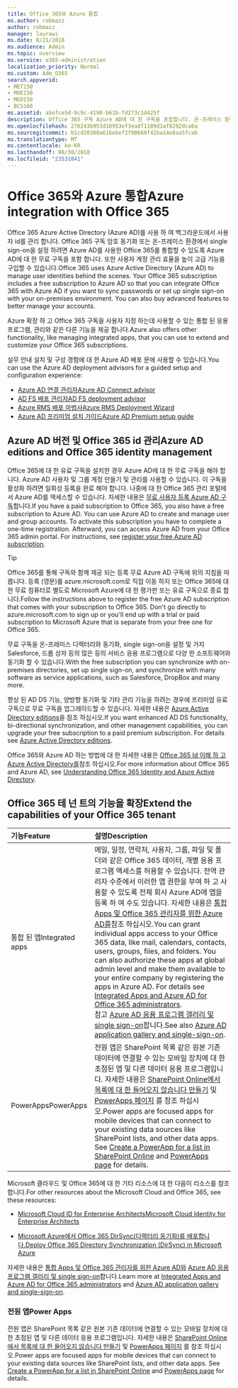```yaml
---
title: Office 365와 Azure 통합
ms.author: robmazz
author: robmazz
manager: laurawi
ms.date: 8/21/2018
ms.audience: Admin
ms.topic: overview
ms.service: o365-administration
localization_priority: Normal
ms.custom: Adm_O365
search.appverid:
- MET150
- MOE150
- MED150
- BCS160
ms.assetid: a5efce5d-9c9c-4190-b61b-fd273c1d425f
description: Office 365 구독 Azure AD에 대 한 구독을 포함합니다. 온-프레미스 환경 암호 동기화 또는 single sign-on을 사용할 경우 Azure AD와 Office 365를 통합 합니다.
ms.openlocfilehash: 276243b953d18953ef3ea8f1189d1af8292dca6a
ms.sourcegitcommit: b1cd20300a616ebef2f00668f42ba14e8aa5fcab
ms.translationtype: MT
ms.contentlocale: ko-KR
ms.lasthandoff: 08/30/2018
ms.locfileid: "23531841"
---
```

# <a name="azure-integration-with-office-365"></a><span data-ttu-id="ffa5e-104">Office 365와 Azure 통합</span><span class="sxs-lookup"><span data-stu-id="ffa5e-104">Azure integration with Office 365</span></span>

<span data-ttu-id="ffa5e-p102">Office 365 Azure Active Directory (Azure AD)를 사용 하 여 백그라운드에서 사용자 id를 관리 합니다. Office 365 구독 암호 동기화 또는 온-프레미스 환경에서 single sign-on을 설정 하려면 Azure AD를 사용한 Office 365를 통합할 수 있도록 Azure AD에 대 한 무료 구독을 포함 합니다. 또한 사용자 계정 관리 효율을 높이 고급 기능을 구입할 수 있습니다.</span><span class="sxs-lookup"><span data-stu-id="ffa5e-p102">Office 365 uses Azure Active Directory (Azure AD) to manage user identities behind the scenes. Your Office 365 subscription includes a free subscription to Azure AD so that you can integrate Office 365 with Azure AD if you want to sync passwords or set up single sign-on with your on-premises environment. You can also buy advanced features to better manage your accounts.</span></span>
  
<span data-ttu-id="ffa5e-108">Azure 확장 하 고 Office 365 구독을 사용자 지정 하는데 사용할 수 있는 통합 된 응용 프로그램, 관리와 같은 다른 기능을 제공 합니다.</span><span class="sxs-lookup"><span data-stu-id="ffa5e-108">Azure also offers other functionality, like managing integrated apps, that you can use to extend and customize your Office 365 subscriptions.</span></span>
  
<span data-ttu-id="ffa5e-109">실무 안내 설치 및 구성 경험에 대 한 Azure AD 배포 문에 사용할 수 있습니다.</span><span class="sxs-lookup"><span data-stu-id="ffa5e-109">You can use the Azure AD deployment advisors for a guided setup and configuration experience:</span></span>
 - [<span data-ttu-id="ffa5e-110">Azure AD 연결 관리자</span><span class="sxs-lookup"><span data-stu-id="ffa5e-110">Azure AD Connect advisor</span></span>](https://aka.ms/aadconnectpwsync)
 - [<span data-ttu-id="ffa5e-111">AD FS 배포 관리자</span><span class="sxs-lookup"><span data-stu-id="ffa5e-111">AD FS deployment advisor</span></span>](https://aka.ms/adfsguidance)
 - [<span data-ttu-id="ffa5e-112">Azure RMS 배포 마법사</span><span class="sxs-lookup"><span data-stu-id="ffa5e-112">Azure RMS Deployment Wizard</span></span>](https://aka.ms/azuremsguidance)
 - [<span data-ttu-id="ffa5e-113">Azure AD 프리미엄 설치 가이드</span><span class="sxs-lookup"><span data-stu-id="ffa5e-113">Azure AD Premium setup guide</span></span>](https://aka.ms/aadpguidance)
  
## <a name="azure-ad-editions-and-office-365-identity-management"></a><span data-ttu-id="ffa5e-114">Azure AD 버전 및 Office 365 id 관리</span><span class="sxs-lookup"><span data-stu-id="ffa5e-114">Azure AD editions and Office 365 identity management</span></span>

<span data-ttu-id="ffa5e-p103">Office 365에 대 한 유료 구독을 설치한 경우 Azure AD에 대 한 무료 구독을 해야 합니다. Azure AD 사용자 및 그룹 계정 만들기 및 관리를 사용할 수 있습니다. 이 구독을 활성화 하려면 일회성 등록을 완료 해야 합니다. 나중에 대 한 Office 365 관리 포털에서 Azure AD를 액세스할 수 있습니다. 자세한 내용은 [무료 사용자 등록 Azure AD 구독](https://go.microsoft.com/fwlink/p/?LinkId=617127)합니다.</span><span class="sxs-lookup"><span data-stu-id="ffa5e-p103">If you have a paid subscription to Office 365, you also have a free subscription to Azure AD. You can use Azure AD to create and manage user and group accounts. To activate this subscription you have to complete a one-time registration. Afterward, you can access Azure AD from your Office 365 admin portal. For instructions, see [register your free Azure AD subscription](https://go.microsoft.com/fwlink/p/?LinkId=617127).</span></span> 
  
> [!TIP]
> <span data-ttu-id="ffa5e-p104">Office 365를 통해 구독와 함께 제공 되는 등록 무료 Azure AD 구독에 위의 지침을 따릅니다. 등록 (영문)를 azure.microsoft.com로 직접 이동 하지 또는 Office 365에 대 한 무료 컴퓨터로 별도로 Microsoft Azure에 대 한 평가판 또는 유료 구독으로 종료 합니다.</span><span class="sxs-lookup"><span data-stu-id="ffa5e-p104">Follow the instructions above to register the free Azure AD subscription that comes with your subscription to Office 365. Don't go directly to azure.microsoft.com to sign up or you'll end up with a trial or paid subscription to Microsoft Azure that is separate from your free one for Office 365.</span></span> 
  
<span data-ttu-id="ffa5e-122">무료 구독을 온-프레미스 디렉터리와 동기화, single sign-on을 설정 및 가지 Salesforce, 드롭 상자 등의 많은 등의 서비스 응용 프로그램으로 다양 한 소프트웨어와 동기화 할 수 있습니다.</span><span class="sxs-lookup"><span data-stu-id="ffa5e-122">With the free subscription you can synchronize with on-premises directories, set up single sign-on, and synchronize with many software as service applications, such as Salesforce, DropBox and many more.</span></span>
  
<span data-ttu-id="ffa5e-p105">향상 된 AD DS 기능, 양방향 동기화 및 기타 관리 기능을 하려는 경우에 프리미엄 유료 구독으로 무료 구독을 업그레이드할 수 있습니다. 자세한 내용은 [Azure Active Directory editions](https://docs.microsoft.com/azure/active-directory/fundamentals/active-directory-whatis)을 참조 하십시오.</span><span class="sxs-lookup"><span data-stu-id="ffa5e-p105">If you want enhanced AD DS functionality, bi-directional synchronization, and other management capabilities, you can upgrade your free subscription to a paid premium subscription. For details see [Azure Active Directory editions](https://docs.microsoft.com/azure/active-directory/fundamentals/active-directory-whatis).</span></span>
  
<span data-ttu-id="ffa5e-125">Office 365와 Azure AD 하는 방법에 대 한 자세한 내용은 [Office 365 Id 이해 하 고 Azure Active Directory를](https://support.office.com/article/06a189e7-5ec6-4af2-94bf-a22ea225a7a9)참조 하십시오.</span><span class="sxs-lookup"><span data-stu-id="ffa5e-125">For more information about Office 365 and Azure AD, see [Understanding Office 365 Identity and Azure Active Directory](https://support.office.com/article/06a189e7-5ec6-4af2-94bf-a22ea225a7a9).</span></span>
  
## <a name="extend-the-capabilities-of-your-office-365-tenant"></a><span data-ttu-id="ffa5e-126">Office 365 테 넌 트의 기능을 확장</span><span class="sxs-lookup"><span data-stu-id="ffa5e-126">Extend the capabilities of your Office 365 tenant</span></span>

|<span data-ttu-id="ffa5e-127">**기능**</span><span class="sxs-lookup"><span data-stu-id="ffa5e-127">**Feature**</span></span>|<span data-ttu-id="ffa5e-128">**설명**</span><span class="sxs-lookup"><span data-stu-id="ffa5e-128">**Description**</span></span>|
|:-----|:-----|
|<span data-ttu-id="ffa5e-129">통합 된 앱</span><span class="sxs-lookup"><span data-stu-id="ffa5e-129">Integrated apps</span></span>  <br/> |<span data-ttu-id="ffa5e-p106">메일, 일정, 연락처, 사용자, 그룹, 파일 및 폴더와 같은 Office 365 데이터, 개별 응용 프로그램 액세스를 허용할 수 있습니다. 전역 관리자 수준에서 이러한 앱 권한을 부여 하 고 사용할 수 있도록 전체 회사 Azure AD에 앱을 등록 하 여 수도 있습니다. 자세한 내용은 [통합 Apps 및 Office 365 관리자를 위한 Azure AD를](https://support.office.com/article/cb2250e3-451e-416f-bf4e-363549652c2a)참조 하십시오.</span><span class="sxs-lookup"><span data-stu-id="ffa5e-p106">You can grant individual apps access to your Office 365 data, like mail, calendars, contacts, users, groups, files, and folders. You can also authorize these apps at global admin level and make them available to your entire company by registering the apps in Azure AD. For details see [Integrated Apps and Azure AD for Office 365 administrators](https://support.office.com/article/cb2250e3-451e-416f-bf4e-363549652c2a).  </span></span><br/> <span data-ttu-id="ffa5e-133">참고 [Azure AD 응용 프로그램 갤러리 및 single sign-on](https://go.microsoft.com/fwlink/p/?LinkId=698604)합니다.</span><span class="sxs-lookup"><span data-stu-id="ffa5e-133">See also [Azure AD application gallery and single-sign-on](https://go.microsoft.com/fwlink/p/?LinkId=698604).</span></span>  <br/> |
|<span data-ttu-id="ffa5e-134">PowerApps</span><span class="sxs-lookup"><span data-stu-id="ffa5e-134">PowerApps</span></span>  <br/> | <span data-ttu-id="ffa5e-p107">전원 앱은 SharePoint 목록 같은 원본 기존 데이터에 연결할 수 있는 모바일 장치에 대 한 초점된 앱 및 다른 데이터 응용 프로그램입니다. 자세한 내용은 [SharePoint Online에서 목록에 대 한 들어오지 않습니다 만들기](https://support.office.com/article/9338b2d2-67ac-4b81-8e67-97da27e5e9ab) 및 [PowerApps 페이지](https://powerapps.microsoft.com/) 를 참조 하십시오.</span><span class="sxs-lookup"><span data-stu-id="ffa5e-p107">Power apps are focused apps for mobile devices that can connect to your existing data sources like SharePoint lists, and other data apps. See [Create a PowerApp for a list in SharePoint Online](https://support.office.com/article/9338b2d2-67ac-4b81-8e67-97da27e5e9ab) and [PowerApps page](https://powerapps.microsoft.com/) for details.  </span></span><br/> |
   
<span data-ttu-id="ffa5e-137">Microsoft 클라우드 및 Office 365에 대 한 기타 리소스에 대 한 다음이 리소스를 참조 합니다.</span><span class="sxs-lookup"><span data-stu-id="ffa5e-137">For other resources about the Microsoft Cloud and Office 365, see these resources:</span></span>
  
- [<span data-ttu-id="ffa5e-138">Microsoft Cloud ID for Enterprise Architects</span><span class="sxs-lookup"><span data-stu-id="ffa5e-138">Microsoft Cloud Identity for Enterprise Architects</span></span>](https://go.microsoft.com/fwlink/p/?LinkId=828642)
    
- [<span data-ttu-id="ffa5e-139">Microsoft Azure에서 Office 365 DirSync(디렉터리 동기화)를 배포합니다.</span><span class="sxs-lookup"><span data-stu-id="ffa5e-139">Deploy Office 365 Directory Synchronization (DirSync) in Microsoft Azure</span></span>](https://go.microsoft.com/fwlink/p/?LinkId=517887)
    

<span data-ttu-id="ffa5e-140">자세한 내용은 [통합 Apps 및 Office 365 관리자를 위한 Azure AD와](integrated-apps-and-azure-ads.md) [Azure AD 응용 프로그램 갤러리 및 single sign-on](https://docs.microsoft.com/azure/active-directory/manage-apps/what-is-single-sign-on)합니다.</span><span class="sxs-lookup"><span data-stu-id="ffa5e-140">Learn more at [Integrated Apps and Azure AD for Office 365 administrators](integrated-apps-and-azure-ads.md) and [Azure AD application gallery and single-sign-on](https://docs.microsoft.com/azure/active-directory/manage-apps/what-is-single-sign-on).</span></span>

### <a name="power-apps"></a><span data-ttu-id="ffa5e-141">전원 앱</span><span class="sxs-lookup"><span data-stu-id="ffa5e-141">Power Apps</span></span>
<span data-ttu-id="ffa5e-p108">전원 앱은 SharePoint 목록 같은 원본 기존 데이터에 연결할 수 있는 모바일 장치에 대 한 초점된 앱 및 다른 데이터 응용 프로그램입니다. 자세한 내용은 [SharePoint Online에서 목록에 대 한 들어오지 않습니다 만들기](https://support.office.com/article/9338b2d2-67ac-4b81-8e67-97da27e5e9ab) 및 [PowerApps 페이지](https://powerapps.microsoft.com/) 를 참조 하십시오.</span><span class="sxs-lookup"><span data-stu-id="ffa5e-p108">Power apps are focused apps for mobile devices that can connect to your existing data sources like SharePoint lists, and other data apps. See [Create a PowerApp for a list in SharePoint Online](https://support.office.com/article/9338b2d2-67ac-4b81-8e67-97da27e5e9ab) and [PowerApps page](https://powerapps.microsoft.com/) for details.</span></span>